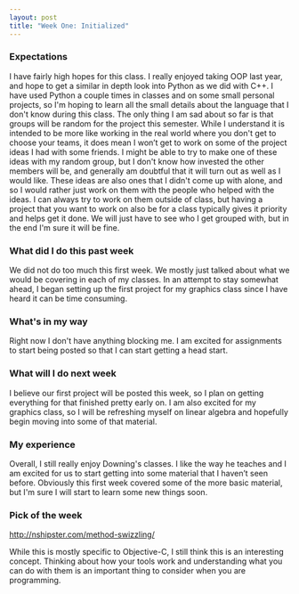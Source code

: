 ```yaml
---
layout: post
title: "Week One: Initialized"
---
```


### Expectations
I have fairly high hopes for this class. I really enjoyed taking OOP last year, and hope to get a similar in depth look into Python as we did with C++. I have used Python a couple times in classes and on some small personal projects, so I'm hoping to learn all the small details about the language that I don't know during this class. The only thing I am sad about so far is that groups will be random for the project this semester. While I understand it is intended to be more like working in the real world where you don't get to choose your teams, it does mean I won’t get to work on some of the project ideas I had with some friends. I might be able to try to make one of these ideas with my random group, but I don't know how invested the other members will be, and generally am doubtful that it will turn out as well as I would like. These ideas are also ones that I didn't come up with alone, and so I would rather just work on them with the people who helped with the ideas. I can always try to work on them outside of class, but having a project that you want to work on also be for a class typically gives it priority and helps get it done. We will just have to see who I get grouped with, but in the end I'm sure it will be fine.

### What did I do this past week
We did not do too much this first week. We mostly just talked about what we would be covering in each of my classes. In an attempt to stay somewhat ahead, I began setting up the first project for my graphics class since I have heard it can be time consuming.

### What's in my way
Right now I don't have anything blocking me. I am excited for assignments to start being posted so that I can start getting a head start.

### What will I do next week
I believe our first project will be posted this week, so I plan on getting everything for that finished pretty early on. I am also excited for my graphics class, so I will be refreshing myself on linear algebra and hopefully begin moving into some of that material.

### My experience
Overall, I still really enjoy Downing's classes. I like the way he teaches and I am excited for us to start getting into some material that I haven’t seen before. Obviously this first week covered some of the more basic material, but I'm sure I will start to learn some new things soon.

### Pick of the week
<a href="http://nshipster.com/method-swizzling/">http://nshipster.com/method-swizzling/</a>

While this is mostly specific to Objective-C, I still think this is an interesting concept. Thinking about how your tools work and understanding what you can do with them is an important thing to consider when you are programming.